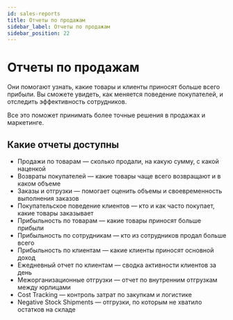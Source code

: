```yaml
---
id: sales-reports
title: Отчеты по продажам
sidebar_label: Отчеты по продажам
sidebar_position: 22
---
```

# Отчеты по продажам
Они помогают узнать, какие товары и клиенты приносят больше всего прибыли. Вы сможете увидеть, как меняется поведение покупателей, и отследить эффективность сотрудников. 

Все это поможет принимать более точные решения в продажах и маркетинге.

## Какие отчеты доступны
- Продажи по товарам — сколько продали, на какую сумму, с какой наценкой
- Возвраты покупателей — какие товары чаще всего возвращают и в каком объеме
- Заказы и отгрузки — помогает оценить объемы и своевременность выполнения заказов
- Покупательское поведение клиентов — кто и как часто покупает, какие товары заказывает
- Прибыльность по товарам — какие товары приносят больше прибыли
- Прибыльность по сотрудникам — кто из сотрудников продал больше всего
- Прибыльность по клиентам — какие клиенты приносят основной доход
- Ежедневный отчет по клиентам — сводка активности клиентов за день
- Межорганизационные отгрузки — отчет по внутренним отгрузкам между юрлицами
- Cost Tracking — контроль затрат по закупкам и логистике
- Negative Stock Shipments — отгрузки, по которым не хватило остатков на складе
